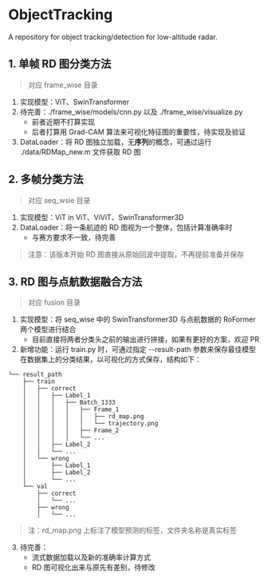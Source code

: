 # ObjectTracking
A repository for object tracking/detection for low-altitude radar.

## 1. 单帧 RD 图分类方法

> 对应 frame_wise 目录

1. 实现模型：ViT、SwinTransformer
2. 待完善：./frame_wise/models/cnn.py 以及 ./frame_wise/visualize.py
    + 前者近期不打算实现
    + 后者打算用 Grad-CAM 算法来可视化特征图的重要性，待实现及验证
3. DataLoader：将 RD 图独立加载，无**序列**的概念，可通过运行 ./data/RDMap_new.m 文件获取 RD 图

## 2. 多帧分类方法

> 对应 seq_wsie 目录

1. 实现模型：ViT in ViT、ViViT、SwinTransformer3D
2. DataLoader：将一条航迹的 RD 图视为一个整体，包括计算准确率时
    + 与赛方要求不一致，待完善

> 注意：该版本开始 RD 图直接从原始回波中提取，不再提前准备并保存

## 3. RD 图与点航数据融合方法

> 对应 fusion 目录

1. 实现模型：将 seq_wise 中的 SwinTransformer3D 与点航数据的 RoFormer 两个模型进行结合
    + 目前直接将两者分类头之前的输出进行拼接，如果有更好的方案，欢迎 PR
2. 新增功能：运行 train.py 时，可通过指定 --result-path 参数来保存最佳模型在数据集上的分类结果，以可视化的方式保存，结构如下：

```shell
└── result_path
    ├── train
    │   ├── correct
    │   │   ├── Label_1
    │   │   │   ├── Batch_1333
    │   │   │   │   ├── Frame_1
    │   │   │   │   │   ├── rd_map.png
    │   │   │   │   │   └── trajectory.png
    │   │   │   │   ├── Frame_2
    │   │   │   │   └── ...
    │   │   ├── Label_2
    │   │   └── ...
    │   └── wrong
    │       ├── Label_1
    │       ├── Label_2
    │       └── ...
    └── val
        ├── correct
        │   └── ...
        ├── wrong
        │   └── ...
```

> 注：rd_map.png 上标注了模型预测的标签，文件夹名称是真实标签

3. 待完善： 
   + 流式数据加载以及新的准确率计算方式
   + RD 图可视化出来与原先有差别，待修改
